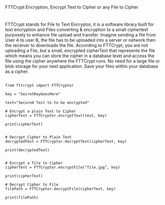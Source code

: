 FTTCrypt Encryption, Encrypt Text to Cipher or any File to Cipher
#
FTTCrypt stands for File to Text Encryptor, it is a software library built for text encryption and Files converting & encryption to a small ciphertext purposely to enhance file upload and transfer. Imagine sending a file from User A to user B, the file has to be uploaded into a server or network then the receiver to downloads the file. According to FTTCrypt, you are not uploading a File, but a small, encrypted cipherText that represents the file which means you can store the cipher in a database level and access
the file using the cipher anywhere the FTTCrypt runs. No need for a large file or blob storage for your next application. Save
your files within your database as a cipher.
##
```
from fttcrypt import FTTCryptor

key = "SecretKeyGoesHere"

text="Secured Text to to be encrypted"

# Encrypt a plain Text to Cipher
cipherText = FTTCryptor.encryptText(text, key)

print(cipherText)


# Decrypt Cipher to Plain Text
decryptedText = FTTCryptor.decryptText(cipherText, key)

print(decryptedText)


# Encrypt a file to Cipher
cipherText = FTTCryptor.encryptFile("file.jpg", key)

print(cipherText)

# Decrypt Cipher to File
filePath = FTTCryptor.decryptFile(cipherText, key)

print(filePath)
```